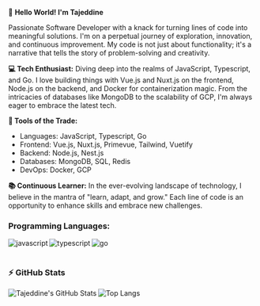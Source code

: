 👋 **Hello World! I'm Tajeddine**

Passionate Software Developer with a knack for turning lines of code into meaningful solutions. I'm on a perpetual journey of exploration, innovation, and continuous improvement. My code is not just about functionality; it's a narrative that tells the story of problem-solving and creativity.

**💻 Tech Enthusiast:**
Diving deep into the realms of JavaScript, Typescript, and Go. I love building things with Vue.js and Nuxt.js on the frontend, Node.js on the backend, and Docker for containerization magic. From the intricacies of databases like MongoDB to the scalability of GCP, I'm always eager to embrace the latest tech.

**🔧 Tools of the Trade:**
- Languages: JavaScript, Typescript, Go
- Frontend: Vue.js, Nuxt.js, Primevue, Tailwind, Vuetify
- Backend: Node.js, Nest.js
- Databases: MongoDB, SQL, Redis
- DevOps: Docker, GCP

**📚 Continuous Learner:**
In the ever-evolving landscape of technology, I believe in the mantra of "learn, adapt, and grow." Each line of code is an opportunity to enhance skills and embrace new challenges.

### Programming Languages:

[<img align="left" alt="javascript" src="https://img.shields.io/badge/JavaScript-F7DF1E?style=for-the-badge&logo=javascript&logoColor=29f709&color=0f0f0f" />][website]
[<img align="left" alt="typescript" src="https://img.shields.io/badge/TypeScript-007ACC?style=for-the-badge&logo=typescript&logoColor=29f709&color=0f0f0f" />][website]
[<img align="left" alt="go" src="https://img.shields.io/badge/Go-00ADD8?style=for-the-badge&logo=go&logoColor=29f709&color=0f0f0f" />][website]

<br />
<br />

### :zap: GitHub Stats
<img align="left" alt="Tajeddine's GitHub Stats" src="https://github-readme-stats.vercel.app/api?username=tajalaoui&count_private=true&show_icons=true&hide_border=true&bg_color=0f0f0f&title_color=29f709&&text_color=C9D1D9&icon_color=29f709&layout=compact" />

![Top Langs](https://github-readme-stats.vercel.app/api/top-langs/?username=tajalaoui&count_private=true&hide_border=true&bg_color=0f0f0f&title_color=29f709&text_color=C9D1D9)

[website]: https://www.linkedin.com/in/tajeddine-zemzmi-alaoui/
